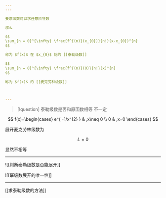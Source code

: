 ```yaml
---
---

要求函数可以求任意阶导数

那么

$$
\sum_{n = 0}^{\infty} \frac{f^{(n)}(x_{0})}{n!}(x-x_{0})^{n}
$$

称为 $f(x)$ 在 $x_{0}$ 处的 [[泰勒级数]]

$$
\sum_{n = 0}^{\infty} \frac{f^{(n)}(0)}{n!}(x)^{n}
$$

称为 $f(x)$ 的 [[麦克劳林级数]]



---
```


>[!question] 泰勒级数是否和原函数相等
>不一定

$$
f(x)=\begin{cases}
e^{ -1/x^{2} } & ,x\neq 0 \\
0 & ,x=0
\end{cases}
$$

展开麦克劳林级数为

$$
L=0
$$

显然不相等

---

![[判断泰勒级数是否能展开]]

![[幂级数展开的唯一性]]



---

[[求泰勒级数的方法]]
